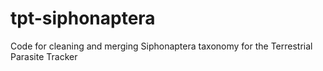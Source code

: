 # tpt-siphonaptera
Code for cleaning and merging Siphonaptera taxonomy for the Terrestrial Parasite Tracker
